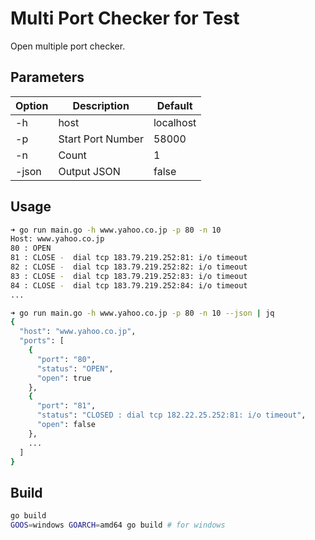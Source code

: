 # Multi Port Checker for Test

Open multiple port checker.

## Parameters

| Option | Description       | Default   |
| ------ | ----------------- | --------- |
| -h     | host              | localhost |
| -p     | Start Port Number | 58000     |
| -n     | Count             | 1         |
| -json  | Output JSON       | false     |

## Usage

```bash
➜ go run main.go -h www.yahoo.co.jp -p 80 -n 10
Host: www.yahoo.co.jp
80 : OPEN
81 : CLOSE -  dial tcp 183.79.219.252:81: i/o timeout
82 : CLOSE -  dial tcp 183.79.219.252:82: i/o timeout
83 : CLOSE -  dial tcp 183.79.219.252:83: i/o timeout
84 : CLOSE -  dial tcp 183.79.219.252:84: i/o timeout
...

➜ go run main.go -h www.yahoo.co.jp -p 80 -n 10 --json | jq
{
  "host": "www.yahoo.co.jp",
  "ports": [
    {
      "port": "80",
      "status": "OPEN",
      "open": true
    },
    {
      "port": "81",
      "status": "CLOSED : dial tcp 182.22.25.252:81: i/o timeout",
      "open": false
    },
    ...
  ]
}

```

## Build

```bash
go build
GOOS=windows GOARCH=amd64 go build # for windows
```
